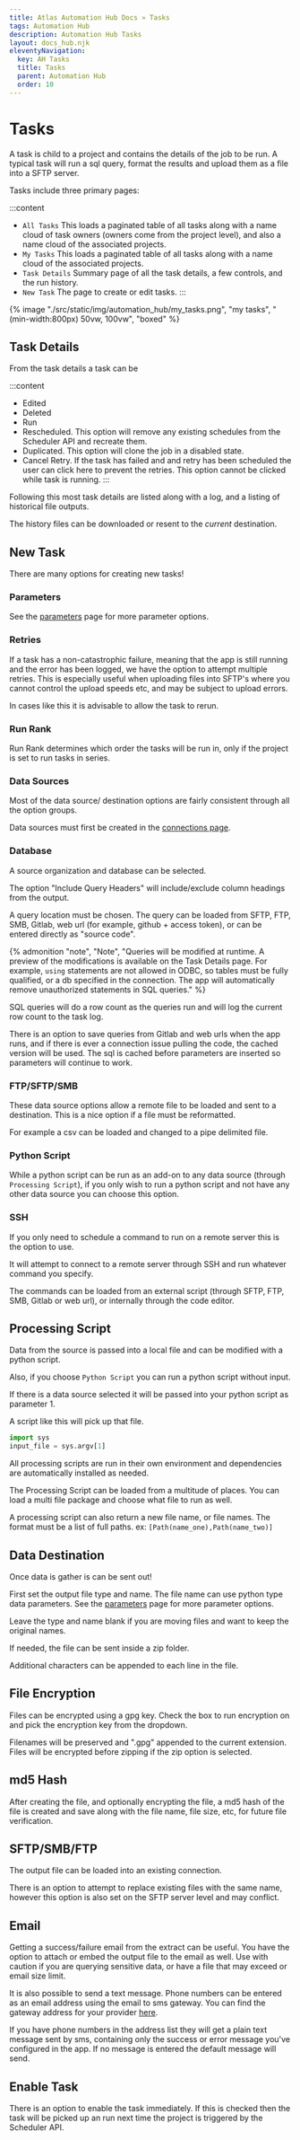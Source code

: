 ```yaml
---
title: Atlas Automation Hub Docs » Tasks
tags: Automation Hub
description: Automation Hub Tasks
layout: docs_hub.njk
eleventyNavigation:
  key: AH Tasks
  title: Tasks
  parent: Automation Hub
  order: 10
---
```


# Tasks

A task is child to a project and contains the details of the job to be run. A typical task will run a sql query, format the results and upload them as a file into a SFTP server.

Tasks include three primary pages:

:::content
- `All Tasks` This loads a paginated table of all tasks along with a name cloud of task owners (owners come from the project level), and also a name cloud of the associated projects.
- `My Tasks` This loads a paginated table of all tasks along with a name cloud of the associated projects.
- `Task Details` Summary page of all the task details, a few controls, and the run history.
- `New Task` The page to create or edit tasks.
:::

{% image "./src/static/img/automation_hub/my_tasks.png", "my tasks", "(min-width:800px) 50vw, 100vw", "boxed" %}

## Task Details

From the task details a task can be

:::content
- Edited
- Deleted
- Run
- Rescheduled. This option will remove any existing schedules from the Scheduler API and recreate them.
- Duplicated. This option will clone the job in a disabled state.
- Cancel Retry. If the task has failed and and retry has been scheduled the user can click here to prevent the retries. This option cannot be clicked while task is running.
:::

Following this most task details are listed along with a log, and a listing of historical file outputs.

The history files can be downloaded or resent to the *current* destination.

## New Task

There are many options for creating new tasks!

### Parameters

See the [parameters](/docs/automation_hub/parameters/) page for more parameter options.

### Retries

If a task has a non-catastrophic failure, meaning that the app is still running and the error has been logged, we have the option to attempt multiple retries. This is especially useful when uploading files into SFTP's where you cannot control the upload speeds etc, and may be subject to upload errors.

In cases like this it is advisable to allow the task to rerun.

### Run Rank

Run Rank determines which order the tasks will be run in, only if the project is set to run tasks in series.

### Data Sources

Most of the data source/ destination options are fairly consistent through all the option groups.

Data sources must first be created in the [connections page](/docs/automation_hub/connections/).

### Database

A source organization and database can be selected.

The option "Include Query Headers" will include/exclude column headings from the output.

A query location must be chosen. The query can be loaded from SFTP, FTP, SMB, Gitlab, web url (for example, github + access token), or can be entered directly as "source code".

{% admonition
   "note",
   "Note",
   "Queries will be modified at runtime. A preview of the modifications is available on the Task Details page. For example, ``using`` statements are not allowed in ODBC, so tables must be fully qualified, or a db specified in the connection. The app will automatically remove unauthorized statements in SQL queries."
%}

SQL queries will do a row count as the queries run and will log the current row count to the task log.

There is an option to save queries from Gitlab and web urls when the app runs, and if there is ever a connection issue pulling the code, the cached version will be used. The sql is cached before parameters are inserted so parameters will continue to work.

### FTP/SFTP/SMB

These data source options allow a remote file to be loaded and sent to a destination. This is a nice option if a file must be reformatted.

For example a csv can be loaded and changed to a pipe delimited file.

### Python Script

While a python script can be run as an add-on to any data source (through `Processing Script`), if you only wish to run a python script and not have any other data source you can choose this option.


### SSH

If you only need to schedule a command to run on a remote server this is the option to use.

It will attempt to connect to a remote server through SSH and run whatever command you specify.

The commands can be loaded from an external script (through SFTP, FTP, SMB, Gitlab or web url), or internally through the code editor.

## Processing Script

Data from the source is passed into a local file and can be modified with a python script.

Also, if you choose `Python Script` you can run a python script without input.

If there is a data source selected it will be passed into your python script as parameter 1.

A script like this will pick up that file.

``` python
import sys
input_file = sys.argv[1]
```

All processing scripts are run in their own environment and dependencies are automatically installed as needed.

The Processing Script can be loaded from a multitude of places. You can load a multi file package and choose what file to run as well.

A processing script can also return a new file name, or file names. The format must be a list of full paths. ex: `[Path(name_one),Path(name_two)]`

## Data Destination

Once data is gather is can be sent out!

First set the output file type and name. The file name can use python type data parameters. See the [parameters](/docs/automation_hub/parameters/) page for more parameter options.

Leave the type and name blank if you are moving files and want to keep the original names.

If needed, the file can be sent inside a zip folder.

Additional characters can be appended to each line in the file.

## File Encryption

Files can be encrypted using a gpg key. Check the box to run encryption on and pick the encryption key from the dropdown.

Filenames will be preserved and ".gpg" appended to the current extension. Files will be encrypted before zipping if the zip option is selected.

## md5 Hash

After creating the file, and optionally encrypting the file, a md5 hash of the file is created and save along with the file name, file size, etc, for future file verification.

## SFTP/SMB/FTP

The output file can be loaded into an existing connection.

There is an option to attempt to replace existing files with the same name, however this option is also set on the SFTP server level and may conflict.

## Email

Getting a success/failure email from the extract can be useful. You have the option to attach or embed the output file to the email as well. Use with caution if you are querying sensitive data, or have a file that may exceed or email size limit.

It is also possible to send a text message. Phone numbers can be entered as an email address using the email to sms gateway. You can find the gateway address for your provider [here](https://email2sms.info).

If you have phone numbers in the address list they will get a plain text message sent by sms, containing only the success or error message you've configured in the app. If no message is entered the default message will send.

## Enable Task

There is an option to enable the task immediately. If this is checked then the task will be picked up an run next time the project is triggered by the Scheduler API.
